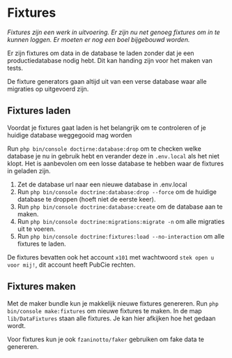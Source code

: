 # Fixtures

_Fixtures zijn een werk in uitvoering. Er zijn nu net genoeg fixtures om in te kunnen loggen. Er moeten er nog een boel bijgebouwd worden._

Er zijn fixtures om data in de database te laden zonder dat je een productiedatabase nodig hebt. Dit kan handing zijn voor het maken van tests.

De fixture generators gaan altijd uit van een verse database waar alle migraties op uitgevoerd zijn.

## Fixtures laden

Voordat je fixtures gaat laden is het belangrijk om te controleren of je huidige database weggegooid mag worden

Run `php bin/console doctirne:database:drop` om te checken welke database je nu in gebruik hebt en verander deze in `.env.local` als het niet klopt. Het is aanbevolen om een losse database te hebben waar de fixtures in geladen zijn.

1. Zet de database url naar een nieuwe database in .env.local
1. Run `php bin/console doctrine:database:drop --force` om de huidige database te droppen (hoeft niet de eerste keer).
1. Run `php bin/console doctrine:database:create` om de database aan te maken.
1. Run `php bin/console doctrine:migrations:migrate -n` om alle migraties uit te voeren.
1. Run `php bin/console doctrine:fixtures:load --no-interaction` om alle fixtures te laden.

De fixtures bevatten ook het account `x101` met wachtwoord `stek open u voor mij!`, dit account heeft PubCie rechten.

## Fixtures maken

Met de maker bundle kun je makkelijk nieuwe fixtures genereren. Run `php bin/console make:fixtures` om nieuwe fixtures te maken. In de map `lib/DataFixtures` staan alle fixtures. Je kan hier afkijken hoe het gedaan wordt.

Voor fixtures kun je ook `fzaninotto/faker` gebruiken om fake data te genereren.

